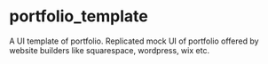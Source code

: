 # portfolio_template
A UI template of portfolio. Replicated mock UI of portfolio offered by website builders like squarespace, wordpress, wix etc.

